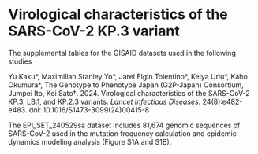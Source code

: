 # Virological characteristics of the SARS-CoV-2 KP.3 variant
The supplemental tables for the GISAID datasets used in the following studies

Yu Kaku*, Maximilian Stanley Yo*, Jarel Elgin Tolentino*, Keiya Uriu*, Kaho Okumura*, The Genotype to Phenotype Japan (G2P-Japan) Consortium, Jumpei Ito, Kei Sato†. 2024. Virological characteristics of the SARS-CoV-2 KP.3, LB.1, and KP.2.3 variants. *Lancet Infectious Diseases*. 24(8):e482-e483. doi: 10.1016/S1473-3099(24)00415-8

The EPI_SET_240529sa dataset includes 81,674 genomic sequences of SARS-CoV-2 used in the  mutation frequency calculation and epidemic dynamics modeling analysis (Figure S1A and S1B).
